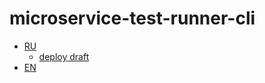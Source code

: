 # microservice-test-runner-cli

* [RU](README_RU.md)
    * [deploy draft](DEPLOY_DRAFT_RU.md)
* [EN](README_EN.md)
